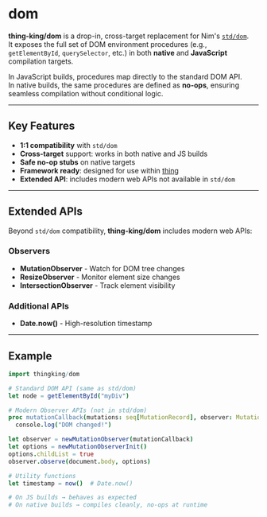 # dom

**thing-king/dom** is a drop-in, cross-target replacement for Nim's [`std/dom`](https://nim-lang.org/docs/dom.html).  
It exposes the full set of DOM environment procedures (e.g., `getElementById`, `querySelector`, etc.) in both **native** and **JavaScript** compilation targets.

In JavaScript builds, procedures map directly to the standard DOM API.  
In native builds, the same procedures are defined as **no-ops**, ensuring seamless compilation without conditional logic.

---

## Key Features
- **1:1 compatibility** with `std/dom`
- **Cross-target** support: works in both native and JS builds
- **Safe no-op stubs** on native targets
- **Framework ready**: designed for use within [thing](https://github.com/thing-king)
- **Extended API**: includes modern web APIs not available in `std/dom`

---

## Extended APIs

Beyond `std/dom` compatibility, **thing-king/dom** includes modern web APIs:

### Observers
- **MutationObserver** - Watch for DOM tree changes
- **ResizeObserver** - Monitor element size changes  
- **IntersectionObserver** - Track element visibility

### Additional APIs
- **Date.now()** - High-resolution timestamp

---

## Example
```nim
import thingking/dom

# Standard DOM API (same as std/dom)
let node = getElementById("myDiv")

# Modern Observer APIs (not in std/dom)
proc mutationCallback(mutations: seq[MutationRecord], observer: MutationObserver) =
  console.log("DOM changed!")

let observer = newMutationObserver(mutationCallback)
let options = newMutationObserverInit()
options.childList = true
observer.observe(document.body, options)

# Utility functions
let timestamp = now()  # Date.now()

# On JS builds → behaves as expected
# On native builds → compiles cleanly, no-ops at runtime
```
